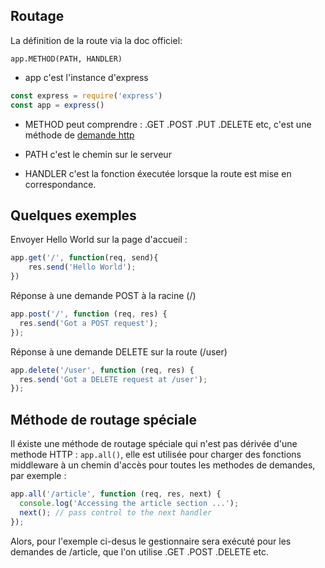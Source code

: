 ## Routage

La définition de la route via la doc officiel: 
```
app.METHOD(PATH, HANDLER)
```

*   app c'est l'instance d'express 
```js
const express = require('express')
const app = express()
```

*   METHOD peut comprendre : .GET .POST .PUT .DELETE etc, c'est une méthode de [demande http](https://en.wikipedia.org/wiki/Hypertext_Transfer_Protocol)

*   PATH c'est le chemin sur le serveur
*   HANDLER c'est la fonction éxecutée lorsque la route est mise en correspondance.

## Quelques exemples 

Envoyer Hello World sur la page d'accueil :
```js
app.get('/', function(req, send){
    res.send('Hello World');
})
```

Réponse à une demande POST à la racine (/)
```js
app.post('/', function (req, res) {
  res.send('Got a POST request');
});
```

Réponse à une demande DELETE sur la route (/user)
```js
app.delete('/user', function (req, res) {
  res.send('Got a DELETE request at /user');
});
```

## Méthode de routage spéciale

Il éxiste une méthode de routage spéciale qui n'est pas dérivée d'une methode HTTP : `app.all()`, elle est utilisée pour charger des fonctions middleware à un chemin d'accès pour toutes les methodes de demandes, par exemple :
```js
app.all('/article', function (req, res, next) {
  console.log('Accessing the article section ...');
  next(); // pass control to the next handler
});
```

Alors, pour l'exemple ci-desus le gestionnaire sera exécuté pour les demandes de /article, que l'on utilise .GET .POST .DELETE etc.